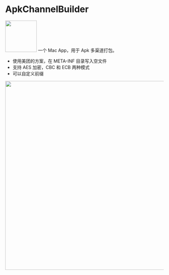 # ApkChannelBuilder
<img width="100" src="https://github.com/baoyongzhang/ApkChannelBuilder/blob/master/Screenshots/icon.png?raw=true"/>  
一个 Mac App，用于 Apk 多渠道打包。  

* 使用美团的方案，在 META-INF 目录写入空文件
* 支持 AES 加密，CBC 和 ECB 两种模式
* 可以自定义前缀  

<img width="600" src="https://github.com/baoyongzhang/ApkChannelBuilder/blob/master/Screenshots/storyboard.png?raw=true"/>
